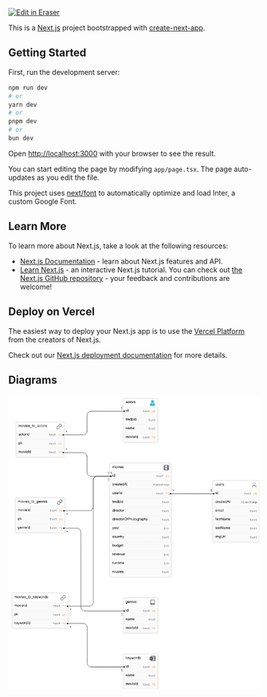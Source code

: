 <p><a target="_blank" href="https://app.eraser.io/workspace/szy0Q9qxBLzm2BZoa3J3" id="edit-in-eraser-github-link"><img alt="Edit in Eraser" src="https://firebasestorage.googleapis.com/v0/b/second-petal-295822.appspot.com/o/images%2Fgithub%2FOpen%20in%20Eraser.svg?alt=media&amp;token=968381c8-a7e7-472a-8ed6-4a6626da5501"></a></p>

This is a [﻿Next.js](https://nextjs.org/) project bootstrapped with [﻿create-next-app](https://github.com/vercel/next.js/tree/canary/packages/create-next-app).

## Getting Started
First, run the development server:

```bash
npm run dev
# or
yarn dev
# or
pnpm dev
# or
bun dev
```
Open [﻿http://localhost:3000](http://localhost:3000/) with your browser to see the result.

You can start editing the page by modifying `app/page.tsx`. The page auto-updates as you edit the file.

This project uses [﻿next/font](https://nextjs.org/docs/basic-features/font-optimization) to automatically optimize and load Inter, a custom Google Font.

## Learn More
To learn more about Next.js, take a look at the following resources:

- [﻿Next.js Documentation](https://nextjs.org/docs)  - learn about Next.js features and API.
- [﻿Learn Next.js](https://nextjs.org/learn)  - an interactive Next.js tutorial.
You can check out [﻿the Next.js GitHub repository](https://github.com/vercel/next.js/) - your feedback and contributions are welcome!

## Deploy on Vercel
The easiest way to deploy your Next.js app is to use the [﻿Vercel Platform](https://vercel.com/new?utm_medium=default-template&filter=next.js&utm_source=create-next-app&utm_campaign=create-next-app-readme) from the creators of Next.js.

Check out our [﻿Next.js deployment documentation](https://nextjs.org/docs/deployment) for more details.


<!-- eraser-additional-content -->
## Diagrams
<!-- eraser-additional-files -->
<a href="/README-entity-relationship-1.eraserdiagram" data-element-id="ZteeWl_5J3hM0zQ4L8ClX"><img src="/.eraser/szy0Q9qxBLzm2BZoa3J3___OuZosCe3dCelm57v5NNasJZlVRA2___---diagram----410ed8c76bd12aeda61dda1402c21069.png" alt="" data-element-id="ZteeWl_5J3hM0zQ4L8ClX" /></a>
<!-- end-eraser-additional-files -->
<!-- end-eraser-additional-content -->
<!--- Eraser file: https://app.eraser.io/workspace/szy0Q9qxBLzm2BZoa3J3 --->
